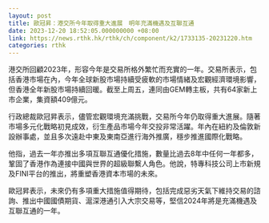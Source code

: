 ```yaml
---
layout: post
title: 歐冠昇：港交所今年取得重大進展　明年充滿機遇及互聯互通
date: 2023-12-20 18:52:05.000000000 +08:00
link: https://news.rthk.hk/rthk/ch/component/k2/1733135-20231220.htm
categories: rthk
---
```


港交所回顧2023年，形容今年是交易所格外繁忙而充實的一年。交易所表示，包括香港市場在內，今年全球新股市場持續受疲軟的市場情緒及宏觀經濟環境影響，但香港全年新股市場持續回暖。截至上周五，連同由GEM轉主板，共有64家新上市企業，集資額409億元。

行政總裁歐冠昇表示，儘管宏觀環境充滿挑戰，交易所今年仍取得重大進展。隨著市場多元化戰略初見成效，衍生產品市場今年交投非常活躍。年內在紐約及倫敦新設辦事處，並且多次遠赴中東及東南亞進行海外推廣，穩步推進國際化戰略。

他指，過去一年亦推出多項互聯互通優化措施，數量比過去8年中任何一年都多，鞏固了香港作為連接中國與世界的超級聯繫人角色。他說，特專科技公司上市新規及FINI平台的推出，將重塑香港資本市場的未來。

歐冠昇表示，未來仍有多項重大措施值得期待，包括完成惡劣天氣下維持交易的諮詢、推出中國國債期貨、滬深港通引入大宗交易等，堅信2024年將是充滿機遇及互聯互通的一年。
